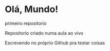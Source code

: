 # Olá, Mundo!
 primeiro repositorio

Repositorio criado numa aula ao vivo

Escrevendo no próprio Github pra testar coisas

